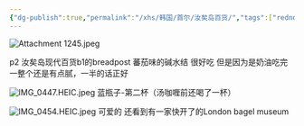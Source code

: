 ```yaml
---
{"dg-publish":true,"permalink":"/xhs/韩国/首尔/汝矣岛百货/","tags":["rednote","首尔"],"created":"2024-11-12","updated":"2025-04-12T17:15:59.861+08:00"}
---
```



![Attachment 1245.jpeg](/img/user/xhs/%E9%9F%A9%E5%9B%BD/%E9%A6%96%E5%B0%94/photo-%E9%A6%96%E5%B0%94/Attachment%201245.jpeg) 

p2 汝矣岛现代百货b1的breadpost 蕃茄味的碱水结 很好吃 但是因为是奶油吃完一整个还是有点腻，一半的话正好

![IMG_0447.HEIC.jpeg](/img/user/xhs/%E9%9F%A9%E5%9B%BD/%E9%A6%96%E5%B0%94/attachments/IMG_0447.HEIC.jpeg)
蓝瓶子-第二杯（汤咖喱前还喝了一杯）

![IMG_0454.HEIC.jpeg](/img/user/xhs/%E9%9F%A9%E5%9B%BD/%E9%A6%96%E5%B0%94/attachments/IMG_0454.HEIC.jpeg)
可爱的
还看到有一家快开了的London bagel museum